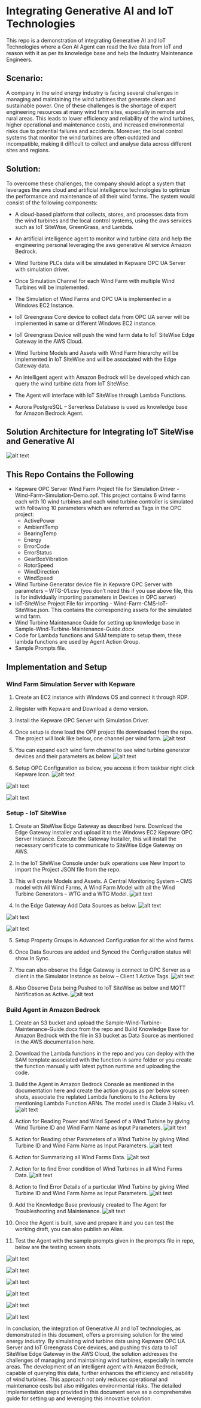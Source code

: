 # Integrating Generative AI and IoT Technologies

This repo is a demonstration of integrating Generative AI and IoT Technologies where a Gen AI Agent can read the live data from IoT and reason with it as per its knowledge base and help the Industry Maintenance Engineers.

## Scenario:
A company in the wind energy industry is facing several challenges in managing and maintaining the wind turbines that generate clean and sustainable power. One of these challenges is the shortage of expert engineering resources at many wind farm sites, especially in remote and rural areas. This leads to lower efficiency and reliability of the wind turbines, higher operational and maintenance costs, and increased environmental risks due to potential failures and accidents. Moreover, the local control systems that monitor the wind turbines are often outdated and incompatible, making it difficult to collect and analyse data across different sites and regions.

## Solution:
To overcome these challenges, the company should adopt a system that leverages the aws cloud and artificial intelligence technologies to optimize the performance and maintenance of all their wind farms. The system would consist of the following components:
- A cloud-based platform that collects, stores, and processes data from the wind turbines and the local control systems, using the aws services such as IoT SiteWise, GreenGrass, and Lambda.
- An artificial intelligence agent to monitor wind turbine data and help the engineering personal leveraging the aws generative AI service Amazon Bedrock.

- Wind Turbine PLCs data will be simulated in Kepware OPC UA Server with simulation driver.
- Once Simulation Channel for each Wind Farm with multiple Wind Turbines will be implemented.
- The Simulation of Wind Farms and OPC UA is implemented in a Windows EC2 Instance.
- IoT Greengrass Core device to collect data from OPC UA server will be implemented in same or different Windows EC2 instance.
- IoT Greengrass Device will push the wind farm data to IoT SiteWise Edge Gateway in the AWS Cloud.
- Wind Turbine Models and Assets with Wind Farm hierarchy will be implemented in IoT SiteWise and will be associated with the Edge Gateway data.
- An intelligent agent with Amazon Bedrock will be developed which can query the wind turbine data from IoT SiteWise.
- The Agent will interface with IoT SiteWise through Lambda Functions.
- Aurora PostgreSQL – Serverless Database is used as knowledge base for Amazon Bedrock Agent.

## Solution Architecture for Integrating IoT SiteWise and Generative AI
![alt text](https://github.com/getramki/Integrating-Gen-IA-and-IoT/blob/main/images/architecture.png?raw=true)

## This Repo Contains the Following
- Kepware OPC Server Wind Farm Project file for Simulation Driver - Wind-Farm-Simulation-Demo.opf. This project contains 6 wind farms each with 10 wind turbines and each wind turbine controller is simulated with following 10 parameters which are referred as Tags in the OPC project:
  - ActivePower
  - AmbientTemp
  - BearingTemp
  - Energy
  - ErrorCode
  - ErrorStatus
  - GearBoxVibration
  - RotorSpeed
  - WindDirection
  - WindSpeed
- Wind Turbine Generator device file in Kepware OPC Server with parameters – WTG-01.csv (you don’t need this if you use above file, this is for individually importing parameters in Devices in OPC server)
- IoT-SiteWise Project File for importing - Wind-Farm-CMS-IoT-SiteWise.json. This contains the corresponding assets for the simulated wind farm.
- Wind Turbine Maintenance Guide for setting up knowledge base in Sample-Wind-Turbine-Maintenance-Guide.docx
- Code for Lambda functions and SAM template to setup them, these lambda functions are used by Agent Action Group.
- Sample Prompts file.

## Implementation and Setup

### Wind Farm Simulation Server with Kepware
1. Create an EC2 instance with Windows OS and connect it through RDP.

2. Register with Kepware and Download a demo version.

3. Install the Kepware OPC Server with Simulation Driver.

4. Once setup is done load the OPF project file downloaded from the repo. The project will look like below, one channel per wind farm.
![alt text](https://github.com/getramki/Integrating-Gen-IA-and-IoT/blob/main/images/kepware-opc-project.png?raw=true)

5. You can expand each wind farm channel to see wind turbine generator devices and their parameters as below.
![alt text](https://github.com/getramki/Integrating-Gen-IA-and-IoT/blob/main/images/kepware-wtg-tags.png?raw=true)

6. Setup OPC Configuration as below, you access it from taskbar right click Kepware Icon.
![alt text](https://github.com/getramki/Integrating-Gen-IA-and-IoT/blob/main/images/kepware-access-opc-ua-config.png?raw=true)

![alt text](https://github.com/getramki/Integrating-Gen-IA-and-IoT/blob/main/images/opc-ua-config-1.png?raw=true)

![alt text](https://github.com/getramki/Integrating-Gen-IA-and-IoT/blob/main/images/opc-ua-config-2.png?raw=true)


### Setup - IoT SiteWise
1. Create an SiteWise Edge Gateway as described here. Download the Edge Gateway installer and upload it to the Windows EC2 Kepware OPC Server Instance. Execute the Gateway Installer, this will install the necessary certificate to communicate to SiteWise Edge Gateway on AWS.

2. In the IoT SiteWise Console under bulk operations use New Import to import the Project JSON file from the repo.

3. This will create Models and Assets. A Central Monitoring System – CMS model with All Wind Farms, A Wind Farm Model with all the Wind Turbine Generators – WTG and a WTG Model.
![alt text](https://github.com/getramki/Integrating-Gen-IA-and-IoT/blob/main/images/iot-sitewise-cms.png?raw=true)

4. In the Edge Gateway Add Data Sources as below.
![alt text](https://github.com/getramki/Integrating-Gen-IA-and-IoT/blob/main/images/edge-gateway-config-1.png?raw=true)

![alt text](https://github.com/getramki/Integrating-Gen-IA-and-IoT/blob/main/images/edge-gateway-config-2.png?raw=true)

![alt text](https://github.com/getramki/Integrating-Gen-IA-and-IoT/blob/main/images/edge-gateway-config-3.png?raw=true)

5. Setup Property Groups in Advanced Configuration for all the wind farms.

6. Once Data Sources are added and Synced the Configuration status will show In Sync.

7. You can also observe the Edge Gateway is connect to OPC Server as a client in the Simulator Instance as below – Client 1 Active Tags.
![alt text](https://github.com/getramki/Integrating-Gen-IA-and-IoT/blob/main/images/kepware-active-client.png?raw=true)

8. Also Observe Data being Pushed to IoT SiteWise as below and MQTT Notification as Active.
![alt text](https://github.com/getramki/Integrating-Gen-IA-and-IoT/blob/main/images/iot-sitewise-live-data.png?raw=true)

### Build Agent in Amazon Bedrock
1. Create an S3 bucket and upload the Sample-Wind-Turbine-Maintenance-Guide.docx from the repo and Build Knowledge Base for Amazon Bedrock with the file in S3 bucket as Data Source as mentioned in the AWS documentation here.

2. Download the Lambda functions in the repo and you can deploy with the SAM template associated with the function in same folder or you create the function manually with latest python runtime and uploading the code.

3. Build the Agent in Amazon Bedrock Console as mentioned in the documentation here and create the action groups as per below screen shots, associate the replated Lambda functions to the Actions by mentioning Lambda Function ARNs. The model used is Clude 3 Haiku v1.
![alt text](https://github.com/getramki/Integrating-Gen-IA-and-IoT/blob/main/images/agent-config.png?raw=true)

4. Action for Reading Power and Wind Speed of a Wind Turbine by giving Wind Turbine ID and Wind Farm Name as Input Parameters.
![alt text](https://github.com/getramki/Integrating-Gen-IA-and-IoT/blob/main/images/action-1-read-power-ws.png?raw=true)

5. Action for Reading other Parameters of a Wind Turbine by giving Wind Turbine ID and Wind Farm Name as Input Parameters.
![alt text](https://github.com/getramki/Integrating-Gen-IA-and-IoT/blob/main/images/action-2-read-wtg-measurments.png?raw=true)

6. Action for Summarizing all Wind Farms Data.
![alt text](https://github.com/getramki/Integrating-Gen-IA-and-IoT/blob/main/images/action-3-summarize-status.png?raw=true)

7. Action for to find Error condition of Wind Turbines in all Wind Farms Data.
![alt text](https://github.com/getramki/Integrating-Gen-IA-and-IoT/blob/main/images/action-4-error-all-wind-farms.png?raw=true)

8. Action to find Error Details of a particular Wind Turbine by giving Wind Turbine ID and Wind Farm Name as Input Parameters.
![alt text](https://github.com/getramki/Integrating-Gen-IA-and-IoT/blob/main/images/action-5-error-details-wtg.png?raw=true)

9. Add the Knowledge Base previously created to The Agent for Troubleshooting and Maintenance.
![alt text](https://github.com/getramki/Integrating-Gen-IA-and-IoT/blob/main/images/agent-kb-setting.png?raw=true)

10. Once the Agent is built, save and prepare it and you can test the working draft, you can also publish an Alias.

11. Test the Agent with the sample prompts given in the prompts file in repo, below are the testing screen shots.

![alt text](https://github.com/getramki/Integrating-Gen-IA-and-IoT/blob/main/images/agent-test-1.png?raw=true)

![alt text](https://github.com/getramki/Integrating-Gen-IA-and-IoT/blob/main/images/agent-test-2.png?raw=true)

![alt text](https://github.com/getramki/Integrating-Gen-IA-and-IoT/blob/main/images/agent-test-3.png?raw=true)

![alt text](https://github.com/getramki/Integrating-Gen-IA-and-IoT/blob/main/images/agent-test-4.png?raw=true)

![alt text](https://github.com/getramki/Integrating-Gen-IA-and-IoT/blob/main/images/agent-test-5.png?raw=true)

![alt text](https://github.com/getramki/Integrating-Gen-IA-and-IoT/blob/main/images/agent-test-5.png?raw=true)


In conclusion, the integration of Generative AI and IoT technologies, as demonstrated in this document, offers a promising solution for the wind energy industry. By simulating wind turbine data using Kepware OPC UA Server and IoT Greengrass Core devices, and pushing this data to IoT SiteWise Edge Gateway in the AWS Cloud, the solution addresses the challenges of managing and maintaining wind turbines, especially in remote areas. The development of an intelligent agent with Amazon Bedrock, capable of querying this data, further enhances the efficiency and reliability of wind turbines. This approach not only reduces operational and maintenance costs but also mitigates environmental risks. The detailed implementation steps provided in this document serve as a comprehensive guide for setting up and leveraging this innovative solution.
